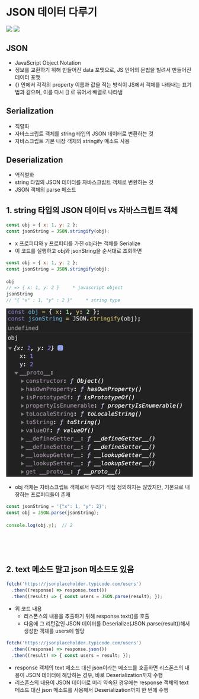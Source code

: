 # JSON 데이터 다루기

<img src="https://img.shields.io/badge/JavaScript-FDC813?style=flat&logo=JavaScript&logoColor=black"/>
<img src="https://img.shields.io/badge/React-0080B9?style=flat&logo=React&logoColor=white"/>

## JSON
* JavaScript Object Notation
* 정보를 교환하기 위해 만들어진 data 포맷으로, JS 언어의 문법을 빌려서 만들어진 데이터 포맷
* {} 안에서 각각의 property 이름과 값을 적는 방식이 JS에서 객체를 나타내는 표기법과 같으며, 이를 다시 [] 로 묶어서 배열로 나타냄


## Serialization
* 직렬화
* 자바스크립트 객체를 string 타입의 JSON 데이터로 변환하는 것
* 자바스크립트 기본 내장 객체의 stringify 메소드 사용

## Deserialization
* 역직렬화
* string 타입의 JSON 데이터를 자바스크립트 객체로 변환하는 것
* JSON 객체의 parse 메소드

## 1. string 타입의 JSON 데이터 vs 자바스크립트 객체

```javascript
const obj = { x: 1, y: 2 };
const jsonString = JSON.stringify(obj);
```
*  x 프로퍼티와 y 프로퍼티를 가진 obj라는 객체를 Serialize
* 이 코드를 실행하고 obj와 jsonString을 순서대로 조회하면
```javascript
const obj = { x: 1, y: 2 };
const jsonString = JSON.stringify(obj);

obj 
// => { x: 1, y: 2 }     * javascript object
jsonString
// "{ "x" : 1, "y" : 2 }"     * string type
```
![img](/Images/jsondata.png)

* obj 객체는 자바스크립트 객체로서 우리가 직접 정의하지는 않았지만, 기본으로 내장하는 프로퍼티들이 존재


```javascript
const jsonString = '{"x": 1, "y": 2}';
const obj = JSON.parse(jsonString);

console.log(obj.y);  // 2
```
<br/>
<br/>
<br/>

## 2. text 메소드 말고 json 메소드도 있음

```javascript
fetch('https://jsonplaceholder.typicode.com/users')
  .then((response) => response.text())
  .then((result) => { const users = JSON.parse(result); });
```
* 위 코드 내용
   * 리스폰스의 내용을 추출하기 위해 response.text()를 호출
   * 다음에 그 리턴값인 JSON 데이터를 Deserialize(JSON.parse(result))해서 생성한 객체를 users에 할당

```javascript
fetch('https://jsonplaceholder.typicode.com/users')
  .then((response) => response.json())
  .then((result) => { const users = result; });
```
* response 객체의 text 메소드 대신 json이라는 메소드를 호출하면 리스폰스의 내용이 JSON 데이터에 해당하는 경우, 바로 Deserialization까지 수행
* 리스폰스의 내용이 JSON 데이터로 미리 약속된 경우에는 response 객체의 text 메소드 대신 json 메소드를 사용해서 Deserialization까지 한 번에 수행


